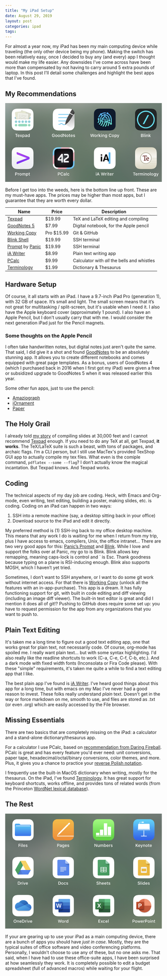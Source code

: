 ```yaml
---
title: "My iPad Setup"
date: August 29, 2019
layout: post
categories: ipad
tags:
---
```


For almost a year now, my iPad has been my main computing device while traveling (the only other device being my phone).
Making the switch has been relatively easy, once I decided to buy any (and every) app I thought would make my life easier.
Any downsides I've come across have been more than compensated by not having to carry around 5 extra pounds of laptop.
In this post I'll detail some challenges and highlight the best apps that I've found.

<a id="org0160e31"></a>

## My Recommendations

![img](./images/ipad-best-apps.jpeg)

Before I get too into the weeds, here is the bottom line up front.
These are my must-have apps.
The prices may be higher than most apps, but I guarantee that they are worth every dollar.

| Name | Price | Description |
|---|---|---|
| [Texpad](https://www.texpad.com) | $19.99 | TeX and LaTeX editing and compiling |
| [GoodNotes 5](https://www.goodnotes.com) | $7.99 | Digital notebook, for the Apple pencil |
| [Working Copy](https://workingcopy.app) | Pro $15.99 | Git & GitHub |
| [Blink Shell](http://www.blink.sh) | $19.99 | SSH terminal |
| [Prompt](https://www.panic.com/prompt/) by [Panic](https://panic.com) | $19.99 | SSH terminal |
| [iA Writer](https://ia.net) | $8.99 | Plain text writing app |
| [PCalc](https://www.pcalc.com) | $9.99 | Calculator with *all* the bells and whistles |
| [Terminology](http://agiletortoise.com/terminology/) | $1.99 | Dictionary & Thesaurus |


<a id="org02cb3ea"></a>

## Hardware Setup

Of course, it all starts with an iPad.
I have a 9.7-inch iPad Pro (generation 1), with 32 GB of space.
It’s small and light.
The small screen means that it’s not great for multitasking / split-screen, but it's usable when I need it.
I also have the Apple keyboard cover (approximately 1 pound).
I also have an Apple Pencil, but I don't usually carry that with me.
I would consider the next generation iPad just for the Pencil magnets.


<a id="org93d1798"></a>

### Some thoughts on the Apple Pencil

I often take handwritten notes, but digital notes just aren't quite the same.
That said, I did give it a shot and found [GoodNotes](https://www.goodnotes.com) to be an absolutely stunning app.
It allows you to create different notebooks and comes equipped with great page templates.
As a bonus, users of GoodNotes 4 (which I purchased back in 2016 when I first got my iPad) were given a free or subsidized upgrade to GoodNotes 5 when it was released earlier this year.

Some other fun apps, just to use the pencil:

-   [Amaziograph](https://amaziograph.com)
-   [iOrnament](http://science-to-touch.com/en/iOrnament.html)
-   [Paper](https://paper.bywetransfer.com)


<a id="orgbc54452"></a>

## The Holy Grail

I already told [my story](https://www.gonsie.com/blorg/texpad-story.html) of compiling slides at 30,000 feet and I cannot recommend [Texpad](https://www.texpad.com) enough.
If you need to do any TeX at all, get Texpad, **it works**.
The TeX/LaTeX suite is such a beast, with tons of packages, and archaic flags.
I’m a CLI person, but I still use MacTex's provided TexShop GUI app to actually compile my tex files.
What even is the comiple command, `pdflatex --some --flag`?
I don’t actually know the magical incantation.
But Texpad knows. And Texpad works.


<a id="orgee40c94"></a>

## Coding

The technical aspects of my day job are coding.
Heck, with Emacs and Org-mode, even writing, text editing, building a poster, making slides, etc. is coding.
Coding on an iPad can happen in two ways:

1.  SSH into a remote machine (say, a desktop sitting back in your office)
2.  Download source to the iPad and edit it directly.

My preferred method is (1) SSH-ing back to my office desktop machine.
This means that any work I do is waiting for me when I return from my trip, plus I have access to emacs, compilers, Unix, the office intranet&#x2026;
There are two very good apps for this: [Panic’s Prompt](https://www.panic.com/prompt/) and [Blink](http://www.blink.sh).
While I love and support the folks over at Panic, my go to is Blink.
Blink allows key remapping, meaning caps-lock is control and \` is Esc.
Thank goodness because typing on a plane is RSI-inducing enough.
Blink also supports MOSH, which I haven’t yet tried.

Sometimes, I don’t want to SSH anywhere, or I want to do some git work without internet access.
For that there is [Working Copy](https://workingcopy.app) (unlock all the features with an in-app-purchase).
This app is a dream.
It has fully functioning support for git, with built in code editing and diff viewing (including an image diff viewer).
The built-in text editor is great and did I mention it does all of git!?
Pushing to GitHub does require some set up: you have to request permission for the app from any organizations that you want to push to.


<a id="org865e32c"></a>

## Plain Text Editing

It's taken me a long time to figure out a good text editing app, one that works great for plain text, not necessarily code.
Of course, org-mode has spoiled me.
I really want plain text&#x2026; but with some syntax highlighting.
I'd also really like the readline shortcuts to work (C-a, C-e, C-f, C-b, etc.).
And a dark mode with fixed width fonts (Inconsolata or Fira Code please).
With these "simple" requirements, it's taken me quite a while to find a text editing app that I like.

The best plain app I've found is [iA Writer](https://ia.net).
I've heard good things about this app for a long time, but with emacs on my Mac I've never had a good reason to invest.
These folks really understand *plain* text.
Doesn't get in the way or force markdown on me, smooth to use, and files are stored as .txt (or even .org) which are easily accessed by the File browser.


<a id="orge677f85"></a>

## Missing Essentials

There are two basics that are completely missing on the iPad: a calculator and a stand-alone dictionary/thesaurus app.

For a calculator I use PCalc, based on [recommendation from Daring Fireball](https://daringfireball.net/linked/2008/07/10/pcalc).
PCalc is great and has every feature you'd ever need: unit conversions, paper tape, hexadecimal/octal/binary conversions, color themes, and more.
Plus, it gives you a chance to practice your [reverse Polish notation](https://en.wikipedia.org/wiki/Reverse_Polish_notation).

I frequently use the built-in MacOS dictionary when writing, mostly for the thesaurus.
On the iPad, I've found [Terminology](http://agiletortoise.com/terminology/).
It has great support for keyboard shortcuts, works offline, and provides tons of related words (from the Princeton [WordNet lexical database](https://wordnet.princeton.edu)).


<a id="org2dbaff2"></a>

## The Rest

![img](./images/ipad-suite-apps.jpeg)

If your are gearing up to use your iPad as a main computing device, there are a bunch of apps you should have *just in case*.
Mostly, they are the typical suites of office software and video conferencing platforms.
Personally, I wouldn't choose to use any of these, but no one asks me.
That said, when I have had to use these office-suite apps, I have been surprised at how seamlessly they work.
It is completely possible to edit a budget spreadsheet (full of advanced macros) while waiting for your flight.
